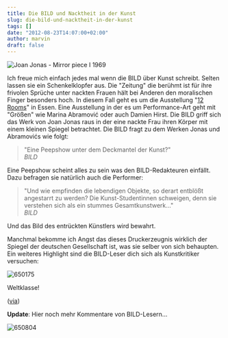 ```yaml
---
title: Die BILD und Nacktheit in der Kunst
slug: die-bild-und-nacktheit-in-der-kunst
tags: []
date: "2012-08-23T14:07:00+02:00"
author: marvin
draft: false
---
```

![Joan Jonas - Mirror piece I 1969](/images/5822573912_917b811d43_o.jpg)

Ich freue mich einfach jedes mal wenn die BILD über Kunst schreibt.
Selten lassen sie ein Schenkelklopfer aus. Die "Zeitung" die berühmt ist
für ihre frivolen Sprüche unter nackten Frauen hält bei Anderen den
moralischen Finger besonders hoch. In diesem Fall geht es um die
Ausstellung "[12
Rooms](http://www.ruhrtriennale.de/de/programm/produktionen/12-rooms/)"
in Essen. Eine Ausstellung in der es um Performance-Art geht mit
"Größen" wie Marina Abramović oder auch Damien Hirst. Die BILD griff
sich das Werk von Joan Jonas raus in der eine nackte Frau ihren Körper
mit einem kleinen Spiegel betrachtet. Die BILD fragt zu dem Werken Jonas
und Abramovićs wie folgt:

> "Eine Peepshow unter dem Deckmantel der Kunst?"  
>  <cite>BILD</cite>

Eine Peepshow scheint alles zu sein was den BILD-Redakteuren einfällt.
Dazu befragen sie natürlich auch die Performer:

> "Und wie empfinden die lebendigen Objekte, so derart entblößt
> angestarrt zu werden? Die Kunst-Studentinnen schweigen, denn sie
> verstehen sich als ein stummes Gesamtkunstwerk..."  
>  <cite>BILD</cite>

Und das Bild des entrückten Künstlers wird bewahrt.

Manchmal bekomme ich Angst das dieses Druckerzeugnis wirklich der
Spiegel der deutschen Gesellschaft ist, was sie selber von sich
behaupten. Ein weiteres Highlight sind die BILD-Leser dich sich als
Kunstkritiker versuchen:

![650175](/images/650175.jpg)

Weltklasse!

([via](http://www.bild.de/regional/ruhrgebiet/ausstellung/peep-show-im-museum-25781366.bild.html))

**Update**: Hier noch mehr Kommentare von BILD-Lesern...

![650804](/images/650804.jpg)